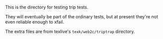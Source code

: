 This is the directory for testing trip tests.

They will eventually be part of the ordinary tests, but at present they're
not even reliable enough to xfail.

The extra files are from texlive's `texk/web2c/triptrap` directory.
